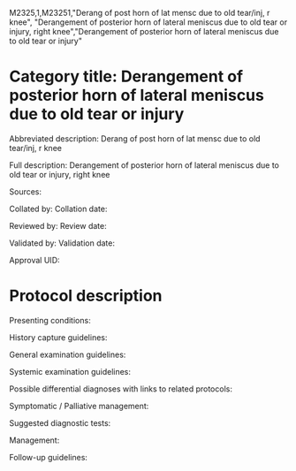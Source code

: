 M2325,1,M23251,"Derang of post horn of lat mensc due to old tear/inj, r knee", "Derangement of posterior horn of lateral meniscus due to old tear or injury, right knee","Derangement of posterior horn of lateral meniscus due to old tear or injury"
# Category title: Derangement of posterior horn of lateral meniscus due to old tear or injury

Abbreviated description: Derang of post horn of lat mensc due to old tear/inj, r knee

Full description: Derangement of posterior horn of lateral meniscus due to old tear or injury, right knee

Sources:

Collated by:
Collation date:

Reviewed by:
Review date:

Validated by:
Validation date:

Approval UID:

# Protocol description

Presenting conditions:

History capture guidelines:

General examination guidelines:

Systemic examination guidelines:

Possible differential diagnoses with links to related protocols:

Symptomatic / Palliative management:

Suggested diagnostic tests:

Management:

Follow-up guidelines:
